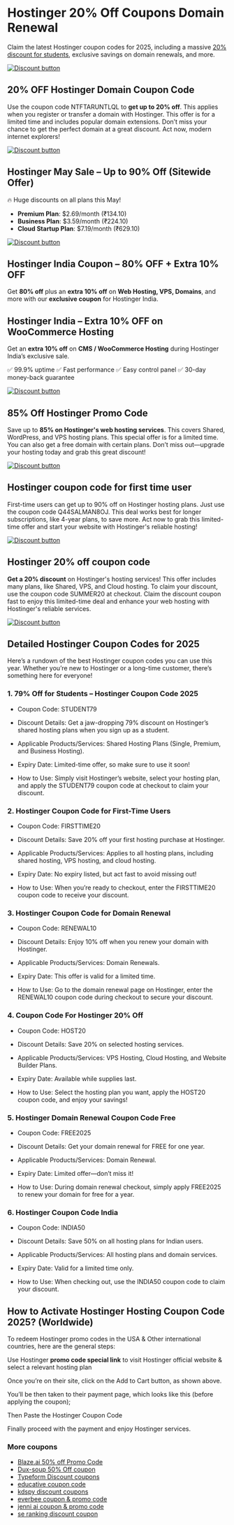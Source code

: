 # Hostinger 20% Off Coupons Domain Renewal

Claim the latest Hostinger coupon codes for 2025, including a massive [20% discount for students](https://hostinger.in/?REFERRALCODE=NTFTARUNTLQL), exclusive savings on domain renewals, and more.

[![Discount button](https://github.com/user-attachments/assets/7c5df22a-d2c2-42a2-8fb0-67a326613abd)](https://hostinger.in?REFERRALCODE=NTFTARUNTLQL)

## 20% OFF Hostinger Domain Coupon Code

Use the coupon code NTFTARUNTLQL to **get up to 20% off**. This applies when you register or transfer a domain with Hostinger. This offer is for a limited time and includes popular domain extensions. Don’t miss your chance to get the perfect domain at a great discount. Act now, modern internet explorers!

[![Discount button](https://github.com/user-attachments/assets/7c5df22a-d2c2-42a2-8fb0-67a326613abd)](https://hostinger.in?REFERRALCODE=NTFTARUNTLQL)

## Hostinger May Sale – Up to 90% Off (Sitewide Offer)

🔥 Huge discounts on all plans this May!

* **Premium Plan**: $2.69/month (₹134.10)
* **Business Plan**: $3.59/month (₹224.10)
* **Cloud Startup Plan**: $7.19/month (₹629.10)

[![Discount button](https://github.com/user-attachments/assets/7c5df22a-d2c2-42a2-8fb0-67a326613abd)](https://hostinger.in?REFERRALCODE=NTFTARUNTLQL)

## Hostinger India Coupon – 80% OFF + Extra 10% OFF

Get **80% off** plus an **extra 10% off** on **Web Hosting, VPS, Domains**, and more with our **exclusive coupon** for Hostinger India.

## Hostinger India – Extra 10% OFF on WooCommerce Hosting

Get an **extra 10% off** on **CMS / WooCommerce Hosting** during Hostinger India’s exclusive sale.

✅ 99.9% uptime
✅ Fast performance
✅ Easy control panel
✅ 30-day money-back guarantee

[![Discount button](https://github.com/user-attachments/assets/7c5df22a-d2c2-42a2-8fb0-67a326613abd)](https://hostinger.in?REFERRALCODE=NTFTARUNTLQL)

## 85% Off Hostinger Promo Code

Save up to **85% on Hostinger's web hosting services**. This covers Shared, WordPress, and VPS hosting plans. This special offer is for a limited time. You can also get a free domain with certain plans. Don’t miss out—upgrade your hosting today and grab this great discount!

[![Discount button](https://github.com/user-attachments/assets/7c5df22a-d2c2-42a2-8fb0-67a326613abd)](https://hostinger.in?REFERRALCODE=NTFTARUNTLQL)

## Hostinger coupon code for first time user

First-time users can get up to 90% off on Hostinger hosting plans. Just use the coupon code Q44SALMAN8OJ. This deal works best for longer subscriptions, like 4-year plans, to save more. Act now to grab this limited-time offer and start your website with Hostinger's reliable hosting!

[![Discount button](https://github.com/user-attachments/assets/7c5df22a-d2c2-42a2-8fb0-67a326613abd)](https://hostinger.in?REFERRALCODE=NTFTARUNTLQL)

## Hostinger 20% off coupon code

**Get a 20% discount** on Hostinger's hosting services! This offer includes many plans, like Shared, VPS, and Cloud hosting. To claim your discount, use the coupon code SUMMER20 at checkout. Claim the discount coupon fast to enjoy this limited-time deal and enhance your web hosting with Hostinger's reliable services.

[![Discount button](https://github.com/user-attachments/assets/7c5df22a-d2c2-42a2-8fb0-67a326613abd)](https://hostinger.in?REFERRALCODE=NTFTARUNTLQL)

## Detailed Hostinger Coupon Codes for 2025

Here’s a rundown of the best Hostinger coupon codes you can use this year. Whether you’re new to Hostinger or a long-time customer, there’s something here for everyone!

### 1. 79% Off for Students – Hostinger Coupon Code 2025

* Coupon Code: STUDENT79

* Discount Details: Get a jaw-dropping 79% discount on Hostinger’s shared hosting plans when you sign up as a student.

* Applicable Products/Services: Shared Hosting Plans (Single, Premium, and Business Hosting).

* Expiry Date: Limited-time offer, so make sure to use it soon!

* How to Use: Simply visit Hostinger’s website, select your hosting plan, and apply the STUDENT79 coupon code at checkout to claim your discount.

### 2. Hostinger Coupon Code for First-Time Users

* Coupon Code: FIRSTTIME20

* Discount Details: Save 20% off your first hosting purchase at Hostinger.

* Applicable Products/Services: Applies to all hosting plans, including shared hosting, VPS hosting, and cloud hosting.

* Expiry Date: No expiry listed, but act fast to avoid missing out!

* How to Use: When you’re ready to checkout, enter the FIRSTTIME20 coupon code to receive your discount.

### 3. Hostinger Coupon Code for Domain Renewal

* Coupon Code: RENEWAL10

* Discount Details: Enjoy 10% off when you renew your domain with Hostinger.

* Applicable Products/Services: Domain Renewals.

* Expiry Date: This offer is valid for a limited time.

* How to Use: Go to the domain renewal page on Hostinger, enter the RENEWAL10 coupon code during checkout to secure your discount.

### 4. Coupon Code For Hostinger 20% Off

* Coupon Code: HOST20

* Discount Details: Save 20% on selected hosting services.

* Applicable Products/Services: VPS Hosting, Cloud Hosting, and Website Builder Plans.

* Expiry Date: Available while supplies last.

* How to Use: Select the hosting plan you want, apply the HOST20 coupon code, and enjoy your savings!

### 5. Hostinger Domain Renewal Coupon Code Free

* Coupon Code: FREE2025

* Discount Details: Get your domain renewal for FREE for one year.

* Applicable Products/Services: Domain Renewal.

* Expiry Date: Limited offer—don’t miss it!

* How to Use: During domain renewal checkout, simply apply FREE2025 to renew your domain for free for a year.

### 6. Hostinger Coupon Code India

* Coupon Code: INDIA50

* Discount Details: Save 50% on all hosting plans for Indian users.

* Applicable Products/Services: All hosting plans and domain services.

* Expiry Date: Valid for a limited time only.

* How to Use: When checking out, use the INDIA50 coupon code to claim your discount.

## How to Activate Hostinger Hosting Coupon Code 2025? (Worldwide)

To redeem Hostinger promo codes in the USA & Other international countries, here are the general steps:

Use Hostinger **promo code special link** to visit Hostinger official website & select a relevant hosting plan

Once you’re on their site, click on the Add to Cart button, as shown above.

You’ll be then taken to their payment page, which looks like this (before applying the coupon);

Then Paste the Hostinger Coupon Code

Finally proceed with the payment and enjoy Hostinger services.

### More coupons

* [Blaze.ai 50% off Promo Code](https://github.com/williamssw/Blaze/)
* [Dux-soup 50% Off coupon](https://github.com/williamssw/Dux/)
* [Typeform Discount coupons](https://github.com/pauld34rf/Typeform/)
* [educative coupon code](https://github.com/ttelang/Educative/)
* [kdspy discount coupons](https://github.com/williamssw/kdspy)
* [everbee coupon & promo code](https://github.com/williamssw/everbee/)
* [jenni ai coupon & promo code](https://github.com/SERankingCoupon/Jenni/)
* [se ranking discount coupon](https://github.com/SERankingCoupon/discount/)
